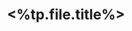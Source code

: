---
creation date: <% tp.file.creation_date() %>
last modified: <% tp.file.creation_date() %>
title: <%tp.file.title%>
categories:
tags:
---